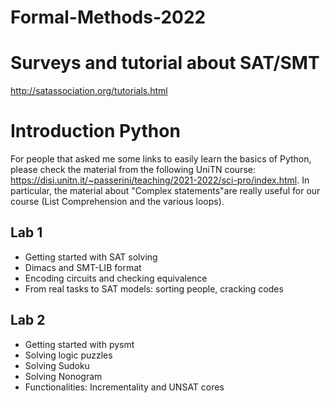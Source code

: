 # Formal-Methods-2022

# Surveys and tutorial about SAT/SMT

http://satassociation.org/tutorials.html

# Introduction Python

For people that asked me some links to easily learn the basics of Python, please check the material from the following UniTN course: https://disi.unitn.it/~passerini/teaching/2021-2022/sci-pro/index.html. In particular, the material about "Complex statements"are really useful for our course (List Comprehension and the various loops).

## Lab 1

- Getting started with SAT solving
- Dimacs and SMT-LIB format
- Encoding circuits and checking equivalence
- From real tasks to SAT models: sorting people, cracking codes

## Lab 2

- Getting started with pysmt
- Solving logic puzzles
- Solving Sudoku
- Solving Nonogram
- Functionalities: Incrementality and UNSAT cores
